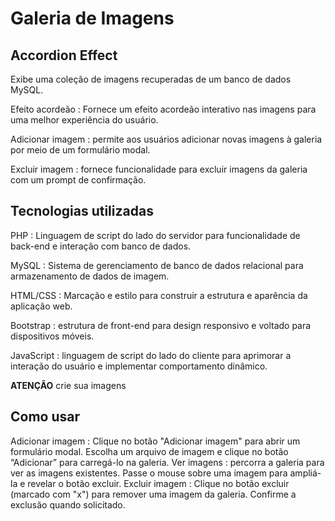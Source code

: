 # Galeria de Imagens

## Accordion Effect

Exibe uma coleção de imagens recuperadas de um banco de dados MySQL.

Efeito acordeão : Fornece um efeito acordeão interativo nas imagens para uma melhor experiência do usuário.

Adicionar imagem : permite aos usuários adicionar novas imagens à galeria por meio de um formulário modal.

Excluir imagem : fornece funcionalidade para excluir imagens da galeria com um prompt de confirmação.

## Tecnologias utilizadas

PHP : Linguagem de script do lado do servidor para funcionalidade de back-end e interação com banco de dados.

MySQL : Sistema de gerenciamento de banco de dados relacional para armazenamento de dados de imagem.

HTML/CSS : Marcação e estilo para construir a estrutura e aparência da aplicação web.

Bootstrap : estrutura de front-end para design responsivo e voltado para dispositivos móveis.

JavaScript : linguagem de script do lado do cliente para aprimorar a interação do usuário e implementar comportamento dinâmico.

**ATENÇÃO** crie sua imagens

## Como usar

Adicionar imagem : Clique no botão "Adicionar imagem" para abrir um formulário modal. Escolha um arquivo de imagem e clique no botão “Adicionar” para carregá-lo na galeria.
Ver imagens : percorra a galeria para ver as imagens existentes. Passe o mouse sobre uma imagem para ampliá-la e revelar o botão excluir.
Excluir imagem : Clique no botão excluir (marcado com "x") para remover uma imagem da galeria. Confirme a exclusão quando solicitado.

